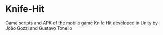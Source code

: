 # Knife-Hit
Game scripts and APK of the mobile game Knife Hit developed in Unity by João Gozzi and Gustavo Tonello
